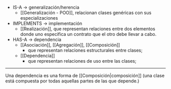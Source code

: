 - IS-A → generalización/herencia
	- [[Generalización - POO]], relacionan clases genéricas con sus especializaciones
- IMPLEMENTS → implementación
	- [[Realización]], que representan relaciones entre dos elementos donde uno especifica un contrato que el otro debe llevar a cabo.
- HAS-A → dependencia 
	- [[Asociación]], [[Agregación]], [[Composición]]
		- que representan relaciones estructurales entre clases;
	- [[Dependencia]]
		- que representan relaciones de uso entre las clases;
***
Una dependencia es una forma de [[Composición|composición]] (una clase está compuesta por todas aquellas partes de las que depende.)